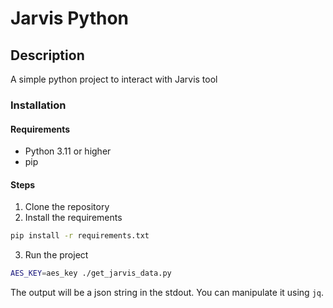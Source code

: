 # Jarvis Python

## Description
A simple python project to interact with Jarvis tool

### Installation
#### Requirements
- Python 3.11 or higher
- pip

#### Steps
1. Clone the repository
2. Install the requirements
```bash
pip install -r requirements.txt
```
3. Run the project
```bash
AES_KEY=aes_key ./get_jarvis_data.py
```

The output will be a json string in the stdout. You can manipulate it using `jq`.
